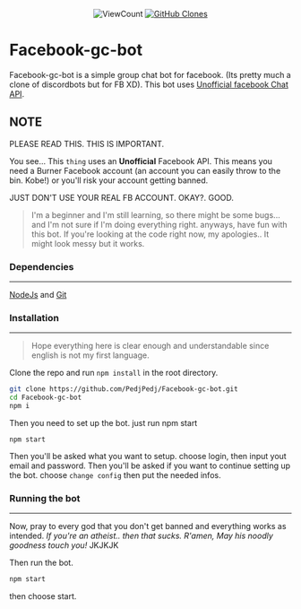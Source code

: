 <p align="center">
    <img alt="ViewCount" src="https://views.whatilearened.today/views/github/PedjPedj/Facebook-gc-bot-badge.svg">
    <a href="https://github.com/PedjPedj/Facebook-gc-bot"><img alt="GitHub Clones" src="https://img.shields.io/badge/dynamic/json?color=success&label=Clone&query=count&url=https://github.com/PedjPedj/Facebook-gc-bot/blob/main/clone.json?raw=True&logo=github"></a>
</p>

# Facebook-gc-bot

Facebook-gc-bot is a simple group chat bot for facebook. (Its pretty much a clone of discordbots but for FB XD).
This bot uses [Unofficial facebook Chat API](https://github.com/Schmavery/facebook-chat-api).

## NOTE

PLEASE READ THIS. THIS IS IMPORTANT.

You see... This `thing` uses an **Unofficial** Facebook API. This means you need a Burner Facebook account (an account you can easily throw to the bin. Kobe!) or you'll risk your account getting banned.

JUST DON'T USE YOUR REAL FB ACCOUNT. OKAY?. GOOD.

> I'm a beginner and I'm still learning, so there might be some bugs... and I'm not sure if I'm doing everything right. anyways, have fun with this bot. If you're looking at the code right now, my apologies.. It might look messy but it works.

### Dependencies

---

[NodeJs](https://nodejs.org/en/download/) and [Git](https://git-scm.com/downloads)

### Installation

---

> Hope everything here is clear enough and understandable since english is not my first language.

Clone the repo and run `npm install` in the root directory.

```bash
git clone https://github.com/PedjPedj/Facebook-gc-bot.git
cd Facebook-gc-bot
npm i
```

Then you need to set up the bot. just run npm start

```
npm start
```

Then you'll be asked what you want to setup.
choose login, then input yout email and password.
Then you'll be asked if you want to continue setting up the bot.
choose `change config` then put the needed infos.

### Running the bot

---

Now, pray to every god that you don't get banned and everything works as intended.
_If you're an atheist.. then that sucks. R'amen, May his noodly goodness touch you!_ JKJKJK

Then run the bot.

```bash
npm start
```

then choose start.
